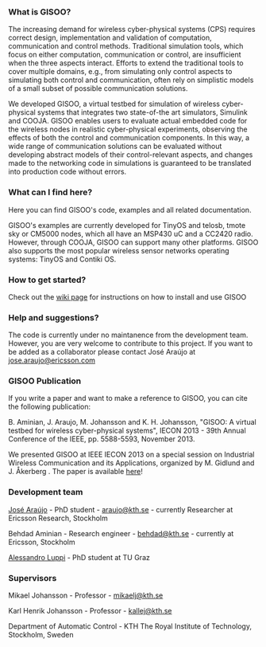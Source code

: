### What is GISOO?

The increasing demand for wireless cyber-physical systems (CPS) requires correct design, implementation and validation of computation, communication and control methods. Traditional simulation tools, which focus on either computation, communication or control, are insufficient when the three aspects interact. Efforts to extend the traditional tools to cover multiple domains, e.g., from simulating only control aspects to simulating both control and communication, often rely on simplistic models of a small subset of possible communication solutions.

We developed GISOO, a virtual testbed for simulation of wireless cyber-physical systems that integrates two state-of-the art simulators, Simulink and COOJA. GISOO enables users to evaluate actual embedded code for the wireless nodes in realistic cyber-physical experiments, observing the effects of both the control and communication components. In this way, a wide range of communication solutions can be evaluated without developing abstract models of their control-relevant aspects, and changes made to the networking code in simulations is guaranteed to be translated into production code without errors.

### What can I find here?

Here you can find GISOO's code, examples and all related documentation. 

GISOO's examples are currently developed for TinyOS and telosb, tmote sky or CM5000 nodes, which all have an MSP430 uC and a CC2420 radio. However, through COOJA, GISOO can support many other platforms. GISOO also supports the most popular wireless sensor networks operating systems: TinyOS and Contiki OS. 

### How to get started?

Check out the [wiki page](https://github.com/araujokth/kth-gisoo/wiki) for instructions on how to install and use GISOO

### Help and suggestions?

The code is currently under no maintanence from the development team. However, you are very welcome to contribute to this project. If you want to be added as a collaborator please contact José Araújo at jose.araujo@ericsson.com

### GISOO Publication

If you write a paper and want to make a reference to GISOO, you can cite the following publication:

B. Aminian, J. Araujo, M. Johansson and K. H. Johansson, "GISOO: A virtual testbed for wireless cyber-physical systems", IECON 2013 - 39th Annual Conference of the IEEE, pp. 5588-5593, November 2013.

We presented GISOO at IEEE IECON 2013 on a special session on Industrial Wireless Communication and its Applications, organized by M. Gidlund and J. Åkerberg . The paper is available [here](http://ieeexplore.ieee.org/stamp/stamp.jsp?arnumber=6700049)!

### Development team

[José Araújo](www.josearaujo.org) - PhD student - araujo@kth.se - currently Researcher at Ericsson Research, Stockholm

Behdad Aminian - Research engineer - behdad@kth.se - currently at Ericsson, Stockholm

[Alessandro Luppi](https://github.com/AlexLup) - PhD student at TU Graz

### Supervisors

Mikael Johansson - Professor - mikaelj@kth.se

Karl Henrik Johansson - Professor - kallej@kth.se

Department of Automatic Control - KTH The Royal Institute of Technology, Stockholm, Sweden
